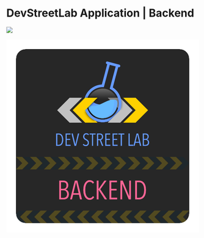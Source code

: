 # DevStreetLab Application | Backend

![](https://img.shields.io/codefactor/grade/github/DevStreetLab/dsl-backend/main?style=for-the-badge)

<p align="center">
<img src="https://github.com/DevStreetLab/dsl-assets/blob/main/devSteetLab_backend.png" />
</p>
